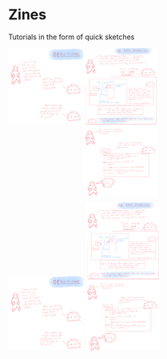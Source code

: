 # Zines
Tutorials in the form of quick sketches   

<p style="display:flex;">
    <img src="https://github.com/b-qt/Zines/raw/main/basics/starting_a_project.jpeg"; 
         height=150px;
         width=150px;
         title="Starting a new project"/>
    <img src="https://github.com/b-qt/Zines/raw/main/basics/data_modeling.jpeg"; 
         width=150px; 
         object-fit="contain";
         title="data modeling";
         display="inline-block"/>
</p>

<img src="https://github.com/b-qt/Zines/raw/main/basics/starting_a_project.jpeg" height="150" width="150" title="Starting a new project" />
<img src="https://github.com/b-qt/Zines/raw/main/basics/data_modeling.jpeg" width="150" title="data modeling" />
